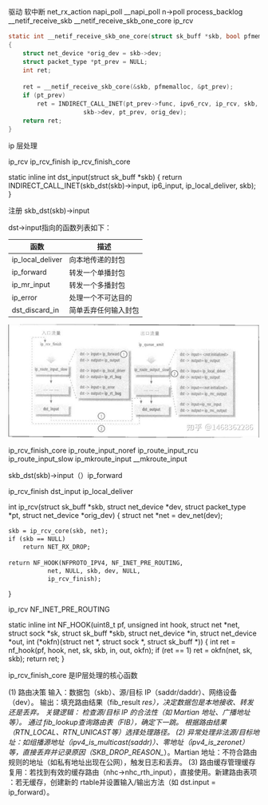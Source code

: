 驱动
软中断
net_rx_action napi_poll __napi_poll n->poll process_backlog  __netif_receive_skb __netif_receive_skb_one_core ip_rcv 

```c
static int __netif_receive_skb_one_core(struct sk_buff *skb, bool pfmemalloc)
{
	struct net_device *orig_dev = skb->dev;
	struct packet_type *pt_prev = NULL;
	int ret;

	ret = __netif_receive_skb_core(&skb, pfmemalloc, &pt_prev);
	if (pt_prev)
		ret = INDIRECT_CALL_INET(pt_prev->func, ipv6_rcv, ip_rcv, skb,
					 skb->dev, pt_prev, orig_dev);
	return ret;
}
```

ip 层处理

ip_rcv ip_rcv_finish ip_rcv_finish_core

static inline int dst_input(struct sk_buff *skb)
{
	return INDIRECT_CALL_INET(skb_dst(skb)->input,
				  ip6_input, ip_local_deliver, skb);
}

注册 skb_dst(skb)->input 

dst->input指向的函数列表如下：

|函数|	描述|
|---|---|
|ip_local_deliver|	向本地传递的封包|
|ip_forward|	转发一个单播封包|
|ip_mr_input|	转发一个多播封包|
|ip_error|	处理一个不可达目的|
|dst_discard_in|	简单丢弃任何输入封包|

![alt text](image.png)

ip_rcv_finish_core ip_route_input_noref ip_route_input_rcu ip_route_input_slow ip_mkroute_input __mkroute_input

skb_dst(skb)->input（）ip_forward

ip_rcv_finish dst_input ip_local_deliver 

int ip_rcv(struct sk_buff *skb, struct net_device *dev, struct packet_type *pt,
	   struct net_device *orig_dev)
{
	struct net *net = dev_net(dev);

	skb = ip_rcv_core(skb, net);
	if (skb == NULL)
		return NET_RX_DROP;

	return NF_HOOK(NFPROTO_IPV4, NF_INET_PRE_ROUTING,
		       net, NULL, skb, dev, NULL,
		       ip_rcv_finish);
}

ip_rcv NF_INET_PRE_ROUTING

static inline int
NF_HOOK(uint8_t pf, unsigned int hook, struct net *net, struct sock *sk, struct sk_buff *skb,
	struct net_device *in, struct net_device *out,
	int (*okfn)(struct net *, struct sock *, struct sk_buff *))
{
	int ret = nf_hook(pf, hook, net, sk, skb, in, out, okfn);
	if (ret == 1)
		ret = okfn(net, sk, skb);
	return ret;
}

ip_rcv_finish_core 是IP层处理的核心函数

(1) 路由决策​​
​​输入​​：数据包（skb）、源/目标 IP（saddr/daddr）、网络设备（dev）。
​​输出​​：填充路由结果（fib_result *res），决定数据包是​​本地接收​​、​​转发​​还是​​丢弃​​。
​​关键逻辑​​：
检查源/目标 IP 的合法性（如 Martian 地址、广播地址等）。
通过 fib_lookup查询路由表（FIB），确定下一跳。
根据路由结果（RTN_LOCAL、RTN_UNICAST等）选择处理路径。
​​(2) 异常处理​​
​​非法源/目标地址​​：如组播源地址（ipv4_is_multicast(saddr)）、零地址（ipv4_is_zeronet）等，直接丢弃并记录原因（SKB_DROP_REASON_*）。
​​Martian 地址​​：不符合路由规则的地址（如私有地址出现在公网），触发日志和丢弃。
​​(3) 路由缓存管理​​
​​缓存复用​​：若找到有效的缓存路由（nhc->nhc_rth_input），直接使用。
​​新建路由表项​​：若无缓存，创建新的 rtable并设置输入/输出方法（如 dst.input = ip_forward）。

